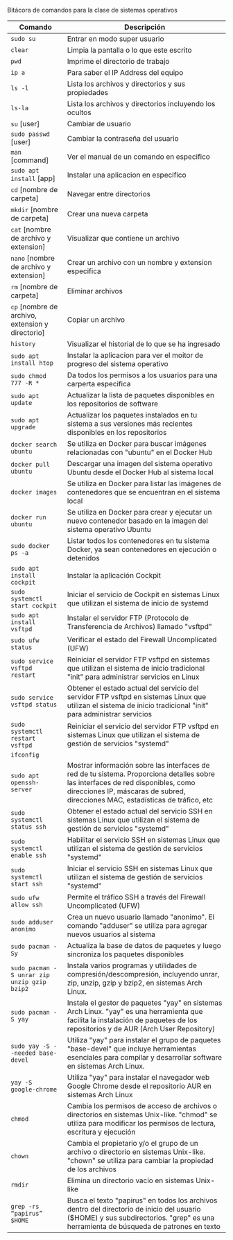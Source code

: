 
Bitácora de comandos para la clase de sistemas operativos

| Comando | Descripción |
|--|--|
| `sudo su` | Entrar en modo super usuario |
| `clear` | Limpia la pantalla o lo que este escrito |
| `pwd` | Imprime el directorio de trabajo |
| `ip a` | Para saber el IP Address del equipo | 
| `ls -l` | Lista los archivos y directorios y sus propiedades | 
| `ls-la` | Lista los archivos y directorios incluyendo los ocultos | 
| `su` [user] | Cambiar de usuario  | 
| `sudo passwd` [user] | Cambiar la contraseña del usuario | 
| `man` [command] | Ver el manual de un comando en especifico | 
| `sudo apt install` [app] | Instalar una aplicacion en especifico  | 
| `cd` [nombre de carpeta] | Navegar entre directorios | 
| `mkdir` [nombre de carpeta] | Crear una nueva carpeta | 
| `cat` [nombre de archivo y extension] | Visualizar que contiene un archivo | 
| `nano` [nombre de archivo y extension] | Crear un archivo con un nombre y extension especifica | 
| `rm` [nombre de carpeta] | Eliminar archivos | 
| `cp` [nombre de archivo, extension y directorio] | Copiar un archivo | 
| `history` | Visualizar el historial de lo que se ha ingresado | 
| `sudo apt install htop` | Instalar la aplicacion para ver el moitor de progreso del sistema operativo | 
| `sudo chmod 777 -R *` | Da todos los permisos a los usuarios para una carperta especifica | 
| `sudo apt update` | Actualizar la lista de paquetes disponibles en los repositorios de software | 
| `sudo apt upgrade` | Actualizar los paquetes instalados en tu sistema a sus versiones más recientes disponibles en los repositorios | 
| `docker search ubuntu` | Se utiliza en Docker para buscar imágenes relacionadas con "ubuntu" en el Docker Hub | 
| `docker pull ubuntu` | Descargar una imagen del sistema operativo Ubuntu desde el Docker Hub al sistema local | 
| `docker images` | Se utiliza en Docker para listar las imágenes de contenedores que se encuentran en el sistema local | 
| `docker run ubuntu` | Se utiliza en Docker para crear y ejecutar un nuevo contenedor basado en la imagen del sistema operativo Ubuntu | 
| `sudo docker ps -a` | Listar todos los contenedores en tu sistema Docker, ya sean contenedores en ejecución o detenidos | 
| `sudo apt install cockpit` | Instalar la aplicación Cockpit | 
| `sudo systemctl start cockpit` | Iniciar el servicio de Cockpit en sistemas Linux que utilizan el sistema de inicio de systemd  | 
| `sudo apt install vsftpd` | Instalar el servidor FTP (Protocolo de Transferencia de Archivos) llamado "vsftpd" | 
| `sudo ufw status` | Verificar el estado del Firewall Uncomplicated (UFW) | 
| `sudo service vsftpd restart` | Reiniciar el servidor FTP vsftpd en sistemas que utilizan el sistema de inicio tradicional "init" para administrar servicios en Linux | 
| `sudo service vsftpd status` | Obtener el estado actual del servicio del servidor FTP vsftpd en sistemas Linux que utilizan el sistema de inicio tradicional "init" para administrar servicios | 
| `sudo systemctl restart vsftpd` | Reiniciar el servicio del servidor FTP vsftpd en sistemas Linux que utilizan el sistema de gestión de servicios "systemd" | 
| `ifconfig` |  | 
| `sudo apt openssh-server` | Mostrar información sobre las interfaces de red de tu sistema. Proporciona detalles sobre las interfaces de red disponibles, como direcciones IP, máscaras de subred, direcciones MAC, estadísticas de tráfico, etc | 
| `sudo systemctl status ssh` | Obtener el estado actual del servicio SSH en sistemas Linux que utilizan el sistema de gestión de servicios "systemd" | 
| `sudo systemctl enable ssh` | Habilitar el servicio SSH en sistemas Linux que utilizan el sistema de gestión de servicios "systemd" | 
| `sudo systemctl start ssh` | Iniciar el servicio SSH en sistemas Linux que utilizan el sistema de gestión de servicios "systemd" | 
| `sudo ufw allow ssh` | Permite el tráfico SSH a través del Firewall Uncomplicated (UFW) | 
| `sudo adduser anonimo` | Crea un nuevo usuario llamado "anonimo". El comando "adduser" se utiliza para agregar nuevos usuarios al sistema | 
| `sudo pacman -Sy` | Actualiza la base de datos de paquetes y luego sincroniza los paquetes disponibles | 
| `sudo pacman -S unrar zip unzip gzip bzip2` |  Instala varios programas y utilidades de compresión/descompresión, incluyendo unrar, zip, unzip, gzip y bzip2, en sistemas Arch Linux. | 
| `sudo pacman -S yay` | Instala el gestor de paquetes "yay" en sistemas Arch Linux. "yay" es una herramienta que facilita la instalación de paquetes de los repositorios y de AUR (Arch User Repository) | 
| `sudo yay -S --needed base-devel` | Utiliza "yay" para instalar el grupo de paquetes "base-devel" que incluye herramientas esenciales para compilar y desarrollar software en sistemas Arch Linux. | 
| `yay -S google-chrome` | Utiliza "yay" para instalar el navegador web Google Chrome desde el repositorio AUR en sistemas Arch Linux | 
| `chmod` | Cambia los permisos de acceso de archivos o directorios en sistemas Unix-like. "chmod" se utiliza para modificar los permisos de lectura, escritura y ejecución | 
| `chown` | Cambia el propietario y/o el grupo de un archivo o directorio en sistemas Unix-like. "chown" se utiliza para cambiar la propiedad de los archivos | 
| `rmdir` | Elimina un directorio vacío en sistemas Unix-like | 
| `grep -rs “papirus” $HOME` | Busca el texto "papirus" en todos los archivos dentro del directorio de inicio del usuario ($HOME) y sus subdirectorios. "grep" es una herramienta de búsqueda de patrones en texto | 




